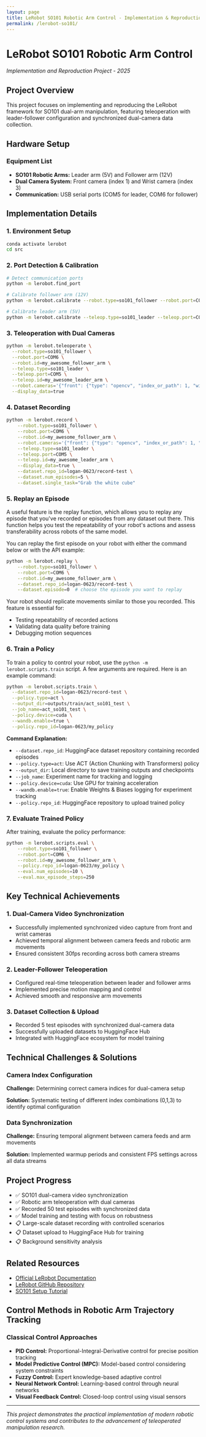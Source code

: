 ```yaml
---
layout: page
title: LeRobot SO101 Robotic Arm Control - Implementation & Reproduction
permalink: /lerobot-so101/
---
```


# LeRobot SO101 Robotic Arm Control
*Implementation and Reproduction Project - 2025*

## Project Overview

This project focuses on implementing and reproducing the LeRobot framework for SO101 dual-arm manipulation, featuring teleoperation with leader-follower configuration and synchronized dual-camera data collection.

## Hardware Setup

### Equipment List
- **SO101 Robotic Arms:** Leader arm (5V) and Follower arm (12V)
- **Dual Camera System:** Front camera (index 1) and Wrist camera (index 3)
- **Communication:** USB serial ports (COM5 for leader, COM6 for follower)

## Implementation Details

### 1. Environment Setup
```bash
conda activate lerobot
cd src
```

### 2. Port Detection & Calibration
```bash
# Detect communication ports
python -m lerobot.find_port

# Calibrate follower arm (12V)
python -m lerobot.calibrate --robot.type=so101_follower --robot.port=COM6 --robot.id=my_awesome_follower_arm

# Calibrate leader arm (5V)
python -m lerobot.calibrate --teleop.type=so101_leader --teleop.port=COM5 --teleop.id=my_awesome_leader_arm
```

### 3. Teleoperation with Dual Cameras
```bash
python -m lerobot.teleoperate \
  --robot.type=so101_follower \
  --robot.port=COM6 \
  --robot.id=my_awesome_follower_arm \
  --teleop.type=so101_leader \
  --teleop.port=COM5 \
  --teleop.id=my_awesome_leader_arm \
  --robot.cameras='{"front": {"type": "opencv", "index_or_path": 1, "width": 640, "height": 480, "fps": 30, "warmup_s": 2}, "wrist": {"type": "opencv", "index_or_path": 3, "width": 640, "height": 480, "fps": 30, "warmup_s": 2}}' \
  --display_data=true
```

### 4. Dataset Recording
```bash
python -m lerobot.record \
    --robot.type=so101_follower \
    --robot.port=COM6 \
    --robot.id=my_awesome_follower_arm \
    --robot.cameras='{"front": {"type": "opencv", "index_or_path": 1, "width": 640, "height": 480, "fps": 30, "warmup_s": 2}, "wrist": {"type": "opencv", "index_or_path": 3, "width": 640, "height": 480, "fps": 30, "warmup_s": 2}}' \
    --teleop.type=so101_leader \
    --teleop.port=COM5 \
    --teleop.id=my_awesome_leader_arm \
    --display_data=true \
    --dataset.repo_id=logan-0623/record-test \
    --dataset.num_episodes=5 \
    --dataset.single_task="Grab the white cube"
```

### 5. Replay an Episode
A useful feature is the replay function, which allows you to replay any episode that you've recorded or episodes from any dataset out there. This function helps you test the repeatability of your robot's actions and assess transferability across robots of the same model.

You can replay the first episode on your robot with either the command below or with the API example:

```bash
python -m lerobot.replay \
    --robot.type=so101_follower \
    --robot.port=COM6 \
    --robot.id=my_awesome_follower_arm \
    --dataset.repo_id=logan-0623/record-test \
    --dataset.episode=0  # choose the episode you want to replay
```

Your robot should replicate movements similar to those you recorded. This feature is essential for:
- Testing repeatability of recorded actions
- Validating data quality before training
- Debugging motion sequences

### 6. Train a Policy
To train a policy to control your robot, use the `python -m lerobot.scripts.train` script. A few arguments are required. Here is an example command:

```bash
python -m lerobot.scripts.train \
  --dataset.repo_id=logan-0623/record-test \
  --policy.type=act \
  --output_dir=outputs/train/act_so101_test \
  --job_name=act_so101_test \
  --policy.device=cuda \
  --wandb.enable=true \
  --policy.repo_id=logan-0623/my_policy
```

**Command Explanation:**
- `--dataset.repo_id`: HuggingFace dataset repository containing recorded episodes
- `--policy.type=act`: Use ACT (Action Chunking with Transformers) policy
- `--output_dir`: Local directory to save training outputs and checkpoints
- `--job_name`: Experiment name for tracking and logging
- `--policy.device=cuda`: Use GPU for training acceleration
- `--wandb.enable=true`: Enable Weights & Biases logging for experiment tracking
- `--policy.repo_id`: HuggingFace repository to upload trained policy

### 7. Evaluate Trained Policy
After training, evaluate the policy performance:

```bash
python -m lerobot.scripts.eval \
    --robot.type=so101_follower \
    --robot.port=COM6 \
    --robot.id=my_awesome_follower_arm \
    --policy.repo_id=logan-0623/my_policy \
    --eval.num_episodes=10 \
    --eval.max_episode_steps=250
```

## Key Technical Achievements

### 1. Dual-Camera Video Synchronization
- Successfully implemented synchronized video capture from front and wrist cameras
- Achieved temporal alignment between camera feeds and robotic arm movements
- Ensured consistent 30fps recording across both camera streams

### 2. Leader-Follower Teleoperation
- Configured real-time teleoperation between leader and follower arms
- Implemented precise motion mapping and control
- Achieved smooth and responsive arm movements

### 3. Dataset Collection & Upload
- Recorded 5 test episodes with synchronized dual-camera data
- Successfully uploaded datasets to HuggingFace Hub
- Integrated with HuggingFace ecosystem for model training

## Technical Challenges & Solutions

### Camera Index Configuration
**Challenge:** Determining correct camera indices for dual-camera setup

**Solution:** Systematic testing of different index combinations (0,1,3) to identify optimal configuration

### Data Synchronization
**Challenge:** Ensuring temporal alignment between camera feeds and arm movements

**Solution:** Implemented warmup periods and consistent FPS settings across all data streams

## Project Progress
- ✅ SO101 dual-camera video synchronization
- ✅ Robotic arm teleoperation with dual cameras
- ✅ Recorded 50 test episodes with synchronized data
- ✅  Model training and testing with focus on robustness
- 📋 Large-scale dataset recording with controlled scenarios
- 📋 Dataset upload to HuggingFace Hub for training
- 📋 Background sensitivity analysis

## Related Resources

- [Official LeRobot Documentation](https://huggingface.co/docs/lerobot/)
- [LeRobot GitHub Repository](https://github.com/huggingface/lerobot)
- [SO101 Setup Tutorial](https://huggingface.co/docs/lerobot/so101)

## Control Methods in Robotic Arm Trajectory Tracking

### Classical Control Approaches
- **PID Control:** Proportional-Integral-Derivative control for precise position tracking
- **Model Predictive Control (MPC):** Model-based control considering system constraints
- **Fuzzy Control:** Expert knowledge-based adaptive control
- **Neural Network Control:** Learning-based control through neural networks
- **Visual Feedback Control:** Closed-loop control using visual sensors

---

*This project demonstrates the practical implementation of modern robotic control systems and contributes to the advancement of teleoperated manipulation research.*
